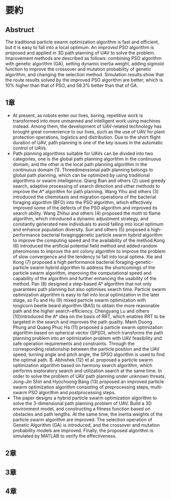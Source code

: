 # 要約
## Abstruct
The traditional particle swarm optimization algorithm is fast and efficient, but it is easy to fall into a local optimum.
An improved PSO algorithm is proposed and applied in 3D path planning of UAV to solve the problem. 
Improvement methods are described as follows: combining PSO algorithm with genetic algorithm (GA), setting dynamic inertia weight, adding sigmoid function to improve the crossover and mutation probability of genetic algorithm, and changing the selection method. 
Simulation results show that the route results solved by the improved PSO algorithm are better, which is 10% higher than that of PSO, and 58.3% better than that of GA.

## 1章
- At present, as robots enter our lives, boring, repetitive work is transformed into more unmanned and intelligent work using machines instead. 
Among them, the development of UAV-related technology has brought great convenience to our lives, such as the use of UAV for plant protection operations, logistics and distribution. 
Due to the short flight duration of UAV, path planning is one of the key issues in the automatic control of UAVs.
- Path planning algorithms suitable for UAVs can be divided into two categories, one is the global path planning algorithm in the continuous domain, and the other is the local path planning algorithm in the continuous domain (1). 
Threedimensional path planning belongs to global path planning, which can be optimized by using traditional algorithms or swarm intelligence. 
Qiang Bian and others (2) used greedy search, adaptive processing of search direction and other methods to improve the A* algorithm for path planning.
Wang Yihu and others (3) introduced the chemotaxis and migration operations of the bacterial foraging algorithm (BFO) into the PSO algorithm, which effectively improved some of the defects of the PSO algorithm and improved its search ability. 
Wang Zhihui and others (4) proposed the moth to flame algorithm, which introduced a dynamic adjustment strategy, and constantly generated new individuals to avoid falling into local optimum and enhance population diversity.
Sun and others (5) proposed a high-performance bacterial foraginggenetic particle swarm hybrid algorithm to improve the computing speed and the availability of the method.Kong (6) introduced the artificial potential field method and added random pheromones to improve the ant colony algorithm to improve the problem of slow convergence and the tendency to fall into local optima.
Xie and Kong (7) proposed a high performance bacterial foraging-genetic-particle swarm hybrid algorithm to address the shortcomings of the particle swarm algorithm, improving the computational speed and capability of the algorithm and further enhancing the usability of the method.
Pan (8) designed a step-based A* algorithm that not only guarantees path planning but also optimises search time.
Particle swarm optimization algorithm is easy to fall into local optimization in the later stage, so Fu and Hu (9) mixed particle swarm optimization with longicorn beetle beard algorithm (BAS) to obtain the more reasonable path and the higher search-efficiency.
Chengyang Lu and others (10)introduced the A* idea on the basis of RRT, which enables RRT to be targeted in the search and improves the path quality.
Manh Duong Phung and Quang Phuc Ha (11) proposed a particle swarm optimization algorithm based on spherical vector (SPSO), which transforms the path planning problem into an optimization problem with UAV feasibility and safe operation requirements and constraints. 
Through the corresponding relationship between the particle position and the UAV speed, turning angle and pitch angle, the SPSO algorithm is used to find the optimal path. 
B. Abhishek (12) et al. proposed a particle swarm optimization algorithm based on harmony search algorithm, which performs exploratory search and utilization search at the same time.
In order to solve the problem of UAV path planning under unknown threats, Jong-Jin Shin and Hyochoong Bang (13) proposed an improved particle swarm optimization algorithm consisting of preprocessing steps, multi-swarm PSO algorithm and postprocessing steps.
- The paper designs a hybrid particle swarm optimization algorithm to solve the 3-dimensional path planning problem of UAV. 
Build a 3D environment model, and constructing a fitness function based on obstacles and path lengths. At the same time, the inertia weights of the particle swarm algorithm are improved. The selection operation of Genetic Algorithm (GA) is introduced, and the crossover and mutation probability models are improved. 
Finally, the proposed algorithm is simulated by MATLAB to verify the effectiveness.

## 2章

## 3章

## 4章
